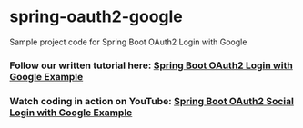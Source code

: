 # spring-oauth2-google
Sample project code for Spring Boot OAuth2 Login with Google
### Follow our written tutorial here: [Spring Boot OAuth2 Login with Google Example](https://www.codejava.net/frameworks/spring-boot/oauth2-login-with-google-example)
### Watch coding in action on YouTube: [Spring Boot OAuth2 Social Login with Google Example](https://www.youtube.com/watch?v=lmS0hX5F_QQ)
